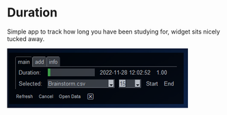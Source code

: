 # Duration
Simple app to track how long you have been studying for, widget sits nicely tucked away. 

![alt_text](https://github.com/wbmcglaughlin/Duration/blob/master/docs/images/img.png)